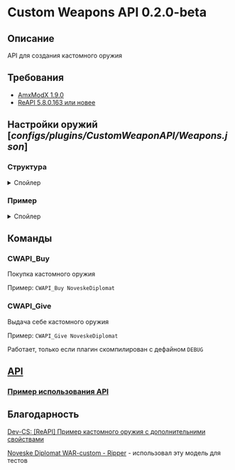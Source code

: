 # Custom Weapons API 0.2.0-beta

## Описание

API для создания кастомного оружия

## Требования

- [AmxModX 1.9.0](https://www.amxmodx.org/downloads-new.php)
- [ReAPI 5.8.0.163 или новее](http://teamcity.rehlds.org/project.html?projectId=Reapi)

## Настройки оружий [_configs/plugins/CustomWeaponAPI/Weapons.json_]

### Структура
<details>
    <summary>Спойлер</summary>

```js
[
    {
        "DefaultName": [String] Название дефолтного оружие, на котором будет основано кастомное,
        "Name": [String] Название кастомного оружия (Желательно без пробелов и спецсимволов),
        "ClipSize": [Int] Максимальное кол-во патронов в обойме,
        "MaxAmmo": [Int] Общее кол-во патронов,
        "Models": {
            "v": [String] v_ модель оружия (Опционально),
            "p": [String] p_ модель оружия (Опционально),
            "w": [String] w_ модель оружия (Опционально)
        },
        "Sounds": {
            "Shot": [String] Звук выстрела,
            "ShotSilent": [String] Звук выстрела с глушителем (Только для M4A1 и USP-S),
            "OnlyPrecache": [
                [String] Звуковой файл используемый самой моделькой оружия,
                "..."
            ]
        },
        "MaxWalkSpeed": [Int] Скорость бега с оружием в руках,
        "DamageMult": [Float] Множитель урона,
        "DeployTime": [Float] Длительность доставания оружия,
        "PrimaryAttackRate": [Float] Интервал между первичными атаками,
        "SecondaryAttackRate": [Float] Интервал между вторичными атаками (Например, снятие\надевание глушителя),
        "HasSecondaryAttack": [Bool] Есть ли у оружия вторичная атака*,
        "Weight": [Int] Вес оружия,
        "Price": [Int] Цена оружия (Если не указать то купить нельзя будет)
    },
    {...}
]
```
*Если она есть изначально, то отключить её нельзя.
</details>

### Пример
<details>
    <summary>Спойлер</summary>

```json
[
    {
        "DefaultName": "m4a1",
        "Name": "NoveskeDiplomat",
        "ClipSize": 35,
        "MaxAmmo": 150,
        "Models": {
            "v": "models/CustomWeapons/Noveske Diplomat/v_m4a1.mdl",
            "p": "models/CustomWeapons/Noveske Diplomat/p_m4a1.mdl",
            "w": "models/CustomWeapons/Noveske Diplomat/w_m4a1.mdl"
        },
        "Sounds": {
            "Shot": "CustomWeapons/Noveske Diplomat/m4a1_unsil-1.wav",
            "ShotSilent": "CustomWeapons/Noveske Diplomat/m4a1-1.wav",
            "OnlyPrecache": [
                "weapons/M4A1/Ripper/boltback.wav",
                "weapons/M4A1/Ripper/boltrelease.wav",
                "weapons/M4A1/Ripper/bullet.wav",
                "weapons/M4A1/Ripper/draw.wav",
                "weapons/M4A1/Ripper/inspect.wav",
                "weapons/M4A1/Ripper/magin.wav",
                "weapons/M4A1/Ripper/magout.wav",
                "weapons/M4A1/Ripper/magtap.wav",
                "weapons/M4A1/Ripper/siloff.wav",
                "weapons/M4A1/Ripper/silon.wav",
                "weapons/M4A1/Ripper/silpush.wav",
                "weapons/M4A1/Ripper/maghit.wav"
            ]
        },
        "MaxWalkSpeed": 800,
        "DamageMult": 1.1,
        "Weight": 100,
        "Price": 6000
    }
]
```
</details>

## Команды

### CWAPI_Buy <WeaponName>
Покупка кастомного оружия

Пример: `CWAPI_Buy NoveskeDiplomat`

### CWAPI_Give <WeaponName>
Выдача себе кастомного оружия

Пример: `CWAPI_Give NoveskeDiplomat`

Работает, только если плагин скомпилирован с дефайном `DEBUG`

## [API](https://github.com/ArKaNeMaN/amxx-CustomWeaponsAPI/blob/master/include/cwapi.inc)

### [Пример использования API](https://github.com/ArKaNeMaN/amxx-CustomWeaponsAPI/blob/master/CWAPI_Example_FireDeagle.sma)

## Благодарность
[Dev-CS: [ReAPI] Пример кастомного оружия с дополнительними свойствами](https://dev-cs.ru/threads/1983/)

[Noveske Diplomat WAR-custom - Ripper](https://dev-cs.ru/resources/805/) - использовал эту модель для тестов